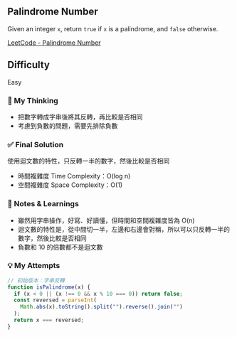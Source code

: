 ## Palindrome Number

Given an integer `x`, return `true` if `x` is a palindrome, and `false` otherwise.

[LeetCode - Palindrome Number](https://leetcode.com/problems/palindrome-number/description/?envType=problem-list-v2&envId=array)

## Difficulty

Easy

### 🧠 My Thinking

- 把數字轉成字串後將其反轉，再比較是否相同
- 考慮到負數的問題，需要先排除負數

### ✅ Final Solution

使用迴文數的特性，只反轉一半的數字，然後比較是否相同

- 時間複雜度 Time Complexity：O(log n)
- 空間複雜度 Space Complexity：O(1)

### 📌 Notes & Learnings

- 雖然用字串操作，好寫、好讀懂，但時間和空間複雜度皆為 O(n)
- 迴文數的特性是，從中間切一半，左邊和右邊會對稱，所以可以只反轉一半的數字，然後比較是否相同
- 負數和 10 的倍數都不是迴文數

### 💡 My Attempts

```js
// 初始版本：字串反轉
function isPalindrome(x) {
  if (x < 0 || (x !== 0 && x % 10 === 0)) return false;
  const reversed = parseInt(
    Math.abs(x).toString().split("").reverse().join("")
  );
  return x === reversed;
}
```
